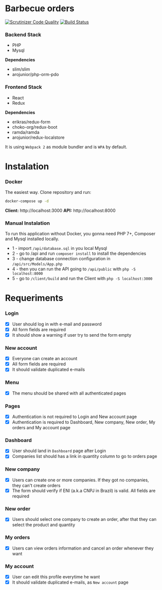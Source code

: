 # Barbecue orders

[![Scrutinizer Code Quality](https://scrutinizer-ci.com/g/arojunior/barbecue-orders/badges/quality-score.png?b=master)](https://scrutinizer-ci.com/g/arojunior/barbecue-orders/?branch=master) [![Build Status](https://scrutinizer-ci.com/g/arojunior/barbecue-orders/badges/build.png?b=master)](https://scrutinizer-ci.com/g/arojunior/barbecue-orders/build-status/master)

### Backend Stack
- PHP
- Mysql

**Dependencies**
- slim/slim
- arojunior/php-orm-pdo

### Frontend Stack
- React
- Redux

**Dependencies**
- erikras/redux-form
- choko-org/redux-boot
- ramda/ramda
- arojunior/redux-localstore

It is using `Webpack 2` as module bundler and is `WPA` by default.

# Instalation

### Docker
The easiest way. Clone repository and run:
```sh
docker-compose up -d
```

**Client:** http://localhost:3000
**API:** http://localhost:8000

### Manual Instalation

To run this application without Docker, you gonna need PHP 7+, Composer and Mysql installed locally.

- 1 - import `/api/database.sql` in you local Mysql
- 2 - go to /api and run `composer install` to install the dependencies
- 3 - change database connection configuration in `/api/src/Models/App.php`
- 4 - then you can run the API going to `/api/public` with `php -S localhost:8000`
- 5 - go to `/client/build` and run the Client with `php -S localhost:3000`

# Requeriments

### Login
- [x] User should log in with e-mail and password
- [x] All form fields are required
- [x] It should show a warning if user try to send the form empty

### New account
- [x] Everyone can create an account
- [x] All form fields are required
- [x] It should validate duplicated e-mails

### Menu
- [x] The menu should be shared with all authenticated pages

### Pages
- [x] Authentication is not required to Login and New account page
- [x] Authentication is required to Dashboard, New company, New order, My orders and My account page

### Dashboard
- [x] User should land in `Dashboard` page after Login
- [x] Companies list should has a link in quantity column to go to orders page

### New company
- [x] Users can create one or more companies. If they got no companies, they can't create orders
- [x] The form should verify if ENI (a.k.a CNPJ in Brazil) is valid. All fields are required

### New order
- [x] Users should select one company to create an order, after that they can select the product and quantity

### My orders
- [x] Users can view orders information and cancel an order whenever they want

### My account
- [x] User can edit this profile everytime he want
- [x] It should validate duplicated e-mails, as `New account` page
